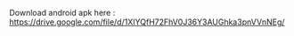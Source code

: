 Download android apk here : <a href="https://drive.google.com/file/d/1XIYQfH72FhV0J36Y3AUGhka3pnVVnNEg/" style="color:'blue'">https://drive.google.com/file/d/1XIYQfH72FhV0J36Y3AUGhka3pnVVnNEg/</a>
